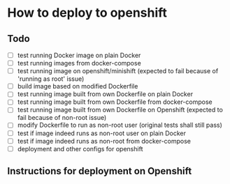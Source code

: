 How to deploy to openshift
==========================

## Todo
- [ ] test running Docker image on plain Docker
- [ ] test running images from docker-compose
- [ ] test running image on openshift/minishift (expected to fail because of 'running as root' issue)
- [ ] build image based on modified Dockerfile
- [ ] test running image built from own Dockerfile on plain Docker
- [ ] test running image built from own Dockerfile from docker-compose
- [ ] test running image built from own Dockerfile on Openshift (expected to fail because of non-root issue)
- [ ] modify Dockerfile to run as non-root user (original tests shall still pass)
- [ ] test if image indeed runs as non-root user on plain Docker
- [ ] test if image indeed runs as non-root from docker-compose
- [ ] deployment and other configs for openshift

## Instructions for deployment on Openshift
